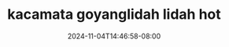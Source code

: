 --- 
title: "kacamata goyanglidah lidah hot"
description: "download  video bokep kacamata goyanglidah lidah hot yandek video full new"
date: 2024-11-04T14:46:58-08:00
file_code: "zrl9pfnad827"
draft: false
cover: "3zksclw9lr0mt9ok.jpg"
tags: ["kacamata", "goyanglidah", "lidah", "hot"]
length: 56
fld_id: "1482689"
foldername: "A Nurul Maisarah"
categories: ["A Nurul Maisarah"]
views: 1
---